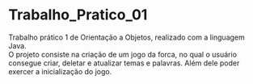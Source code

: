 # Trabalho_Pratico_01
Trabalho prático 1 de Orientação a Objetos, realizado com a linguagem Java. </br>
O projeto consiste na criação de um jogo da forca, no qual o usuário consegue criar, deletar e atualizar temas e palavras. Além dele poder exercer a inicialização do jogo.
